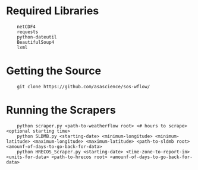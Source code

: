 # Required Libraries

        netCDF4
        requests
        python-dateutil
        BeautifulSoup4
        lxml

# Getting the Source

        git clone https://github.com/asascience/sos-wflow/

# Running the Scrapers

        python scraper.py <path-to-weatherflow root> <# hours to scrape> <optional starting time>
        python SLDMB.py <starting-date> <minimum-longitude> <minimum-latitude> <maximum-longitude> <maximum-latitude> <path-to-sldmb root> <amounf-of-days-to-go-back-for-data>
        python HRECOS_Scraper.py <starting-date> <time-zone-to-report-in> <units-for-data> <path-to-hrecos root> <amounf-of-days-to-go-back-for-data>



